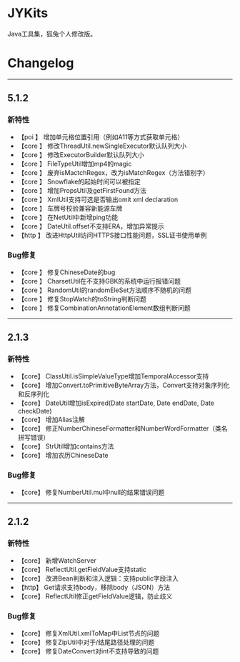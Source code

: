 # JYKits
Java工具集，狐兔个人修改版。

# Changelog

-------------------------------------------------------------------------------------------------------------

## 5.1.2

### 新特性
* 【poi  】     增加单元格位置引用（例如A11等方式获取单元格）
* 【core 】     修改ThreadUtil.newSingleExecutor默认队列大小
* 【core 】     修改ExecutorBuilder默认队列大小
* 【core 】     FileTypeUtil增加mp4的magic
* 【core 】     废弃isMactchRegex，改为isMatchRegex（方法错别字）
* 【core 】     Snowflake的起始时间可以被指定
* 【core 】     增加PropsUtil及getFirstFound方法
* 【core 】     XmlUtil支持可选是否输出omit xml declaration
* 【core 】     车牌号校验兼容新能源车牌
* 【core 】     在NetUtil中新增ping功能
* 【core 】     DateUtil.offset不支持ERA，增加异常提示
* 【http 】     改进HttpUtil访问HTTPS接口性能问题，SSL证书使用单例

### Bug修复
* 【core 】     修复ChineseDate的bug
* 【core 】     CharsetUtil在不支持GBK的系统中运行报错问题
* 【core 】     RandomUtil的randomEleSet方法顺序不随机的问题
* 【core 】     修复StopWatch的toString判断问题
* 【core 】     修复CombinationAnnotationElement数组判断问题
-------------------------------------------------------------------------------------------------------------

## 2.1.3

### 新特性
* 【core】     ClassUtil.isSimpleValueType增加TemporalAccessor支持
* 【core】     增加Convert.toPrimitiveByteArray方法，Convert支持对象序列化和反序列化
* 【core】     DateUtil增加isExpired(Date startDate, Date endDate, Date checkDate)
* 【core】     增加Alias注解
* 【core】     修正NumberChineseFormatter和NumberWordFormatter（类名拼写错误）
* 【core】     StrUtil增加contains方法
* 【core】     增加农历ChineseDate

### Bug修复
* 【core】     修复NumberUtil.mul中null的结果错误问题
-------------------------------------------------------------------------------------------------------------

## 2.1.2

### 新特性
* 【core】     新增WatchServer
* 【core】     ReflectUtil.getFieldValue支持static
* 【core】     改进Bean判断和注入逻辑：支持public字段注入
* 【http】     Get请求支持body，移除body（JSON）方法
* 【core】     ReflectUtil修正getFieldValue逻辑，防止歧义


### Bug修复
* 【core】     修复XmlUtil.xmlToMap中List节点的问题
* 【core】     修复ZipUtil中对于/结尾路径处理的问题
* 【core】     修复DateConvert对int不支持导致的问题

